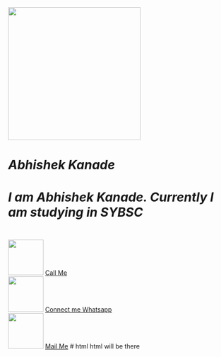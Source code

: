 <!DOCTYPE html>
<html lang="en">
<head>
    <title>Resume</title>
    

         
</head>
<body>
    <img src="assets/dp.jpg" height="300px"/>
    <h1><i>Abhishek Kanade</i></h1>
    <h1><p><i>I am Abhishek Kanade. Currently I am studying in SYBSC</i></p></h1>     
    <br>
    <img src="assets/callicon.jpg" height="80px"/>
    <a href="tel:+918468995511">Call Me</a>
    <br>
        <img src="assets/whatsapp.png" height="80px"/>
        <a href="https:dm.wa.link/n3v5bd">Connect me Whatsapp</a>
        <br>
        <img src="mail-logo.avif" height="80px"/>
        <a href="mailto:abhishekkanade006@gmail.com">Mail Me</a>
            

</body>
</html># html
html will be there

